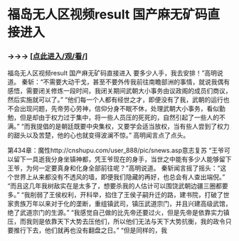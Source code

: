 # 福岛无人区视频result 国产麻无矿码直接进入

### →→→ <a href="http://3t3e.com/index.html">[点此进入/观/看/]</a>

福岛无人区视频result 国产麻无矿码直接进入
要多少人手，我去安排！”高明说道。
    秦斩：“不需要大动干戈，甚至不要外传我前往南瞻部洲的事情，就说我偶有感悟，需要闭关修炼一段时间，我闭关期间武朝大小事务由议政阁的成员们商议，然后实施就可以了。”
    “他们每一个人都有经世之才，即便没有了我，武朝的运行也不会出现问题，先帝劳心劳神，信仰分身不眠不休，处理武朝大小事务，看似勤勉，但是却由于权力过于集中，将一些人员压的死死的，自然引起了一些人的不满。”
    “而我提倡的是朝廷既要中央集权，又要学会适当放权，当有些人尝到了权力的甜头以及苦楚，他的心也就变得波澜不惊。”
    高明闻言点了点头。

第434章：魔性http://cnshupu.com/user_888/pic/snews.asp意志复苏
    “王爷可以留下一具逝我分身坐镇神都，凭王爷现在的身手，当世之中能有多少人能够留下王爷，为何一定要真身和化身全部前往呢？”高明说道。
    秦斩闻言摇了摇头：“这个世界上从来都没有不透风的墙，即便我们隐藏的再好，也总会有人查出端倪。”
    “而且这几年我树敌实在是太多了，想要杀我的人估计可以围饶武朝边疆三圈都要多。”
    “我削弱了王侯权利，开科举，掐住了王侯子嗣升迁的路，建书院，打破了世家贵族万年以来对于化的垄断，重组镇武司，镇压武道宗门，并且兴建高级武馆，绝了武道宗门的生源。”
    “我感觉自己做的比先帝还要过火，但是先帝是依靠实力镇压，而我则是依靠天下大势去压他们，所以他们无法与天下大势抗衡，我的政令只要推行下去，他们就再也没有翻盘之日。”
    “但是同样的，我
